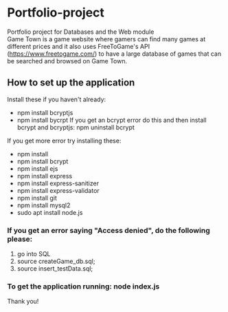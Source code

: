 # Portfolio-project
Portfolio project for Databases and the Web module  
Game Town is a game website where gamers can find many games at different prices and it also uses FreeToGame's API (https://www.freetogame.com/) to have a large database of games that can be searched and browsed on Game Town.  

## How to set up the application
Install these if you haven't already:
- npm install bcryptjs
- npm install bycrpt
If you get an bcrypt error do this and then install bcrypt and bcryptjs: npm uninstall bcrypt

If you get more error try installing these: 
- npm install
- npm install bcrypt
- npm install ejs
- npm install express
- npm install express-sanitizer
- npm install express-validator
- npm install git
- npm install mysql2
- sudo apt install node.js

### If you get an error saying "Access denied", do the following please:
1. go into SQL
2. source createGame_db.sql;
3. source insert_testData.sql;

### To get the application running: node index.js 

Thank you!

